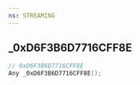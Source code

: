 ```yaml
---
ns: STREAMING
---
```

## _0xD6F3B6D7716CFF8E

```c
// 0xD6F3B6D7716CFF8E
Any _0xD6F3B6D7716CFF8E();
```

